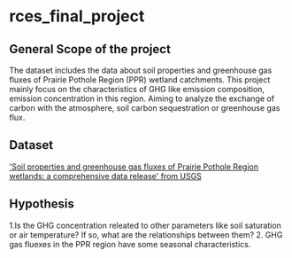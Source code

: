 # rces_final_project
## General Scope of the project
The dataset includes the data about soil properties and greenhouse gas fluxes of Prairie Pothole Region (PPR) wetland catchments. This project mainly focus on the characteristics of GHG like emission composition, emission concentration in this region. Aiming to analyze the exchange of carbon with the atmosphere, soil carbon sequestration or greenhouse gas flux.
## Dataset
['Soil properties and greenhouse gas fluxes of Prairie Pothole Region wetlands: a comprehensive data release' from USGS](https://www.sciencebase.gov/catalog/item/59a86e39e4b0421949a84627)
## Hypothesis
1.Is the GHG concentration releated to other parameters like soil saturation or air temperature? If so, what are the relationships between them?
2. GHG gas fluexes in the PPR region have some seasonal characteristics.
